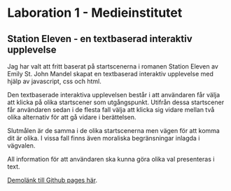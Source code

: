 # Laboration 1 - Medieinstitutet

## Station Eleven - en textbaserad interaktiv upplevelse

Jag har valt att fritt baserat på startscenerna i romanen Station Eleven av Emily St. John Mandel skapat en textbaserad interaktiv upplevelse med hjälp av javascript, css och html. 

Den textbaserade interaktiva upplevelsen består i att användaren får välja att klicka på olika startscener som utgångspunkt. Utifrån dessa startscener får användaren sedan i de flesta fall välja att klicka sig vidare mellan två olika alternativ för att gå vidare i berättelsen. 

Slutmålen är de samma i de olika startscenerna men vägen för att komma dit är olika. I vissa fall finns även moraliska begränsningar inlagda i vägvalen.

All information för att användaren ska kunna göra olika val presenteras i text.

[Demolänk till Github pages här](https://lisamarieandersson.github.io/laboration-1/).